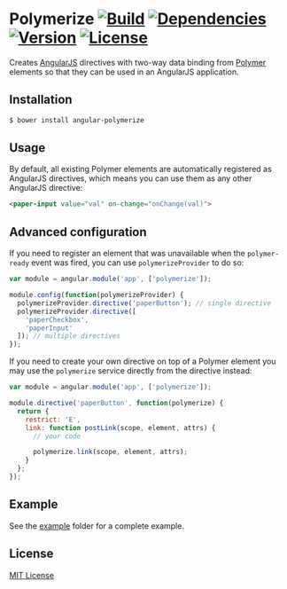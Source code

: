 # Polymerize [![Build][build-image]][build-url] [![Dependencies][deps-image]][deps-url] [![Version][version-image]][version-url] [![License][license-image]][license-url]

Creates [AngularJS][angular-url] directives with two-way data binding from [Polymer][polymer-url] elements so that they can be used in an AngularJS application.

## Installation

```sh
$ bower install angular-polymerize
```

## Usage

By default, all existing Polymer elements are automatically registered as AngularJS directives, which means you can use them as any other AngularJS directive:

```html
<paper-input value="val" on-change="onChange(val)">
```

## Advanced configuration

If you need to register an element that was unavailable when the `polymer-ready` event was fired, you can use `polymerizeProvider` to do so:

```js
var module = angular.module('app', ['polymerize']);

module.config(function(polymerizeProvider) {
  polymerizeProvider.directive('paperButton'); // single directive
  polymerizeProvider.directive([
    'paperCheckbox',
    'paperInput'
  ]); // multiple directives
});
```

If you need to create your own directive on top of a Polymer element you may use the `polymerize` service directly from the directive instead:

```js
var module = angular.module('app', ['polymerize']);

module.directive('paperButton', function(polymerize) {
  return {
    restrict: 'E',
    link: function postLink(scope, element, attrs) {
      // your code

      polymerize.link(scope, element, attrs);
    }
  };
});
```

## Example

See the [example](example) folder for a complete example.

## License

[MIT License][license-url]

[angular-url]: https://angularjs.org
[bootstrap-url]: https://docs.angularjs.org/api/ng/function/angular.bootstrap
[build-image]: http://img.shields.io/travis/rochdev/angular-polymerize/master.svg?style=flat-square
[build-url]: https://travis-ci.org/rochdev/angular-polymerize
[deps-image]: https://img.shields.io/gemnasium/rochdev/angular-polymerize.svg?style=flat-square
[deps-url]: https://gemnasium.com/rochdev/angular-polymerize
[license-image]: http://img.shields.io/badge/license-MIT-red.svg?style=flat-square
[license-url]: http://en.wikipedia.org/wiki/MIT_License
[ngapp-url]: https://docs.angularjs.org/api/ng/directive/ngApp
[polymer-url]: https://www.polymer-project.org
[version-image]: https://img.shields.io/github/tag/rochdev/angular-polymerize.svg?style=flat-square
[version-url]: https://github.com/rochdev/angular-polymerize